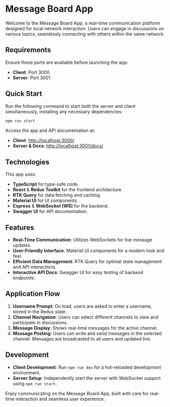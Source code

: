 # Message Board App

Welcome to the Message Board App, a real-time communication platform designed for local network interaction. Users can engage in discussions on various topics, seamlessly connecting with others within the same network.

## Requirements

Ensure these ports are available before launching the app:

- **Client**: Port 3000
- **Server**: Port 3001

## Quick Start

Run the following command to start both the server and client simultaneously, installing any necessary dependencies:

```bash
npm run start
```

Access the app and API documentation at:

- **Client**: [http://localhost:3000/](http://localhost:3000/)
- **Server & Docs**: [http://localhost:3001/docs/](http://localhost:3001/docs/)

## Technologies

This app uses:

- **TypeScript** for type-safe code.
- **React** & **Redux Toolkit** for the frontend architecture.
- **RTK Query** for data fetching and caching.
- **Material UI** for UI components.
- **Express** & **WebSocket (WS)** for the backend.
- **Swagger UI** for API documentation.

## Features

- **Real-Time Communication**: Utilizes WebSockets for live message updates.
- **User-Friendly Interface**: Material UI components for a modern look and feel.
- **Efficient Data Management**: RTK Query for optimal state management and API interactions.
- **Interactive API Docs**: Swagger UI for easy testing of backend endpoints.

## Application Flow

1. **Username Prompt**: On load, users are asked to enter a username, stored in the Redux state.
2. **Channel Navigation**: Users can select different channels to view and participate in discussions.
3. **Message Display**: Shows real-time messages for the active channel.
4. **Message Posting**: Users can write and send messages in the selected channel. Messages are broadcasted to all users and updated live.

## Development

- **Client Development**: Run `npm run dev` for a hot-reloaded development environment.
- **Server Setup**: Independently start the server with WebSocket support using `npm run start`.

Enjoy communicating on the Message Board App, built with care for real-time interaction and seamless user experience.
